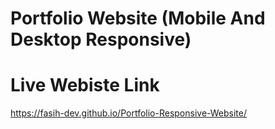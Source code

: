 # Portfolio Website (Mobile And Desktop Responsive)

# Live Webiste Link 
https://fasih-dev.github.io/Portfolio-Responsive-Website/
